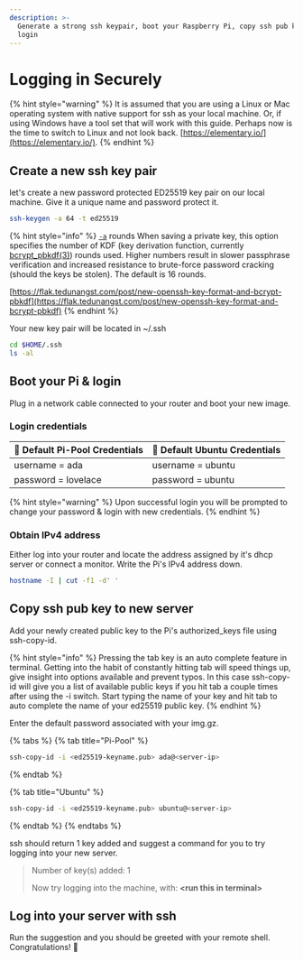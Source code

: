 ```yaml
---
description: >-
  Generate a strong ssh keypair, boot your Raspberry Pi, copy ssh pub key and
  login
---
```


# Logging in Securely

{% hint style="warning" %}
It is assumed that you are using a Linux or Mac operating system with native support for ssh as your local machine. Or, if using Windows have a tool set that will work with this guide. Perhaps now is the time to switch to Linux and not look back. [https://elementary.io/](https://elementary.io/).
{% endhint %}

## Create a new ssh key pair

let's create a new password protected ED25519 key pair on our local machine. Give it a unique name and password protect it.

```bash
ssh-keygen -a 64 -t ed25519
```

{% hint style="info" %}
[`-a`](https://man.openbsd.org/cgi-bin/man.cgi/OpenBSD-current/man1/ssh-keygen.1#a) rounds When saving a private key, this option specifies the number of KDF \(key derivation function, currently [bcrypt\_pbkdf\(3\)](https://man.openbsd.org/bcrypt_pbkdf.3)\) rounds used. Higher numbers result in slower passphrase verification and increased resistance to brute-force password cracking \(should the keys be stolen\). The default is 16 rounds.

[https://flak.tedunangst.com/post/new-openssh-key-format-and-bcrypt-pbkdf](https://flak.tedunangst.com/post/new-openssh-key-format-and-bcrypt-pbkdf)
{% endhint %}

Your new key pair will be located in ~/.ssh

```bash
cd $HOME/.ssh
ls -al
```

## Boot your Pi & login

Plug in a network cable connected to your router and boot your new image.

### Login credentials

| 🍓 Default Pi-Pool Credentials | 🦍 Default Ubuntu Credentials |
| :--- | :--- |
| username = ada | username = ubuntu |
| password = lovelace | password = ubuntu |

{% hint style="warning" %}
Upon successful login you will be prompted to change your password & login with new credentials.
{% endhint %}

### Obtain IPv4 address

Either log into your router and locate the address assigned by it's dhcp server or connect a monitor. Write the Pi's IPv4 address down.

```bash
hostname -I | cut -f1 -d' '
```

## Copy ssh pub key to new server

Add your newly created public key to the Pi's authorized\_keys file using ssh-copy-id.

{% hint style="info" %}
Pressing the tab key is an auto complete feature in terminal. Getting into the habit of constantly hitting tab will speed things up, give insight into options available and prevent typos. In this case ssh-copy-id will give you a list of available public keys if you hit tab a couple times after using the -i switch. Start typing the name of your key and hit tab to auto complete the name of your ed25519 public key.
{% endhint %}

Enter the default password associated with your img.gz.

{% tabs %}
{% tab title="Pi-Pool" %}
```bash
ssh-copy-id -i <ed25519-keyname.pub> ada@<server-ip>
```
{% endtab %}

{% tab title="Ubuntu" %}
```bash
ssh-copy-id -i <ed25519-keyname.pub> ubuntu@<server-ip>
```
{% endtab %}
{% endtabs %}

ssh should return 1 key added and suggest a command for you to try logging into your new server.

> Number of key\(s\) added: 1
>
> Now try logging into the machine, with: **&lt;run this in terminal&gt;**

## Log into your server with ssh

Run the suggestion and you should be greeted with your remote shell. Congratulations! 🥳

